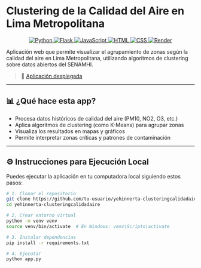 # Clustering de la Calidad del Aire en Lima Metropolitana

<p align="center">
  <a href="https://www.python.org/">
    <img src="https://img.shields.io/badge/Python-3.10-blue?logo=python" alt="Python">
  </a>
  <a href="https://flask.palletsprojects.com/">
    <img src="https://img.shields.io/badge/Flask-web%20framework-black?logo=flask" alt="Flask">
  </a>
  <a href="https://developer.mozilla.org/docs/Web/JavaScript">
    <img src="https://img.shields.io/badge/JavaScript-ES6-yellow?logo=javascript" alt="JavaScript">
  </a>
  <a href="https://developer.mozilla.org/docs/Web/HTML">
    <img src="https://img.shields.io/badge/HTML5-E34F26?logo=html5&logoColor=white" alt="HTML">
  </a>
  <a href="https://developer.mozilla.org/docs/Web/CSS">
    <img src="https://img.shields.io/badge/CSS3-1572B6?logo=css3&logoColor=white" alt="CSS">
  </a>
  <a href="https://render.com/">
    <img src="https://img.shields.io/badge/Render-Deployed-5D3FD3?logo=render" alt="Render">
  </a>
</p>

Aplicación web que permite visualizar el agrupamiento de zonas según la calidad del aire en Lima Metropolitana, utilizando algoritmos de clustering sobre datos abiertos del SENAMHI.

> 📍 [Aplicación desplegada](https://clusteringcalidadaire.onrender.com/)

---

## 📊 ¿Qué hace esta app?

- Procesa datos históricos de calidad del aire (PM10, NO2, O3, etc.)
- Aplica algoritmos de clustering (como K-Means) para agrupar zonas
- Visualiza los resultados en mapas y gráficos
- Permite interpretar zonas críticas y patrones de contaminación

---

## ⚙️ Instrucciones para Ejecución Local

Puedes ejecutar la aplicación en tu computadora local siguiendo estos pasos:

```bash
# 1. Clonar el repositorio
git clone https://github.com/tu-usuario/yehinnerta-clusteringcalidadaire.git
cd yehinnerta-clusteringcalidadaire

# 2. Crear entorno virtual
python -m venv venv
source venv/bin/activate  # En Windows: venv\Scripts\activate

# 3. Instalar dependencias
pip install -r requirements.txt

# 4. Ejecutar
python app.py
